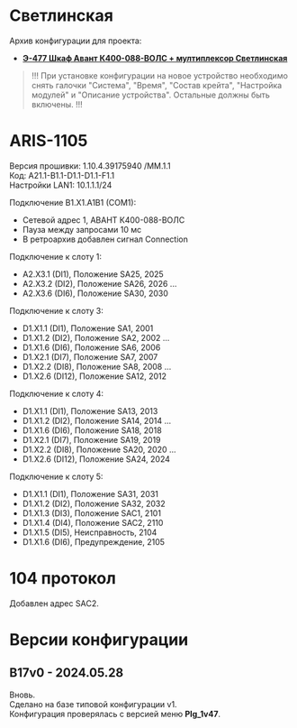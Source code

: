 ﻿Светлинская
===========

Архив конфигурации для проекта:
- **[Э-477 Шкаф Авант К400-088-ВОЛС + мултиплексор Светлинская](Э-477_Шкаф_Авант_К400-088-ВОЛС_+_мултиплексор_Светлинская.pdf)**

> !!! При установке конфигурации на новое устройство необходимо снять галочки "Система", "Время", "Состав крейта", "Настройка модулей" и "Описание устройства". Остальные должны быть включены. !!!


# ARIS-1105

Версия прошивки: 1.10.4.39175940 /MM.1.1  
Код: A21.1-B1.1-D1.1-D1.1-F1.1  
Настройки LAN1: 10.1.1.1/24

Подключение B1.X1.A1B1 (COM1):
- Сетевой адрес 1, АВАНТ К400-088-ВОЛС
- Пауза между запросами 10 мс
- В ретроархив добавлен сигнал Connection


Подключение к слоту 1:
- A2.X3.1 (DI1),  Положение SA25,   2025
- A2.X3.2 (DI2),  Положение SA26,   2026
...
- A2.X3.6 (DI6),  Положение SA30,   2030

Подключение к слоту 3:
- D1.X1.1 (DI1),  Положение SA1,     2001
- D1.X1.2 (DI2),  Положение SA2,     2002
...
- D1.X1.6 (DI6),  Положение SA6,     2006
- D1.X2.1 (DI7),  Положение SA7,     2007
- D1.X2.2 (DI8),  Положение SA8,     2008
...
- D1.X2.6 (DI12), Положение SA12,    2012

Подключение к слоту 4:
- D1.X1.1 (DI1),  Положение SA13,   2013
- D1.X1.2 (DI2),  Положение SA14,   2014
...
- D1.X1.6 (DI6),  Положение SA18,   2018
- D1.X2.1 (DI7),  Положение SA19,   2019
- D1.X2.2 (DI8),  Положение SA20,   2020
...
- D1.X2.6 (DI12), Положение SA24,   2024

Подключение к слоту 5:
- D1.X1.1 (DI1),  Положение SA31,   2031
- D1.X1.2 (DI2),  Положение SA32,   2032
- D1.X1.3 (DI3),  Положение SAC1,   2101
- D1.X1.4 (DI4),  Положение SAC2,   2110
- D1.X1.5 (DI5),  Неисправность,    2104
- D1.X1.6 (DI6),  Предупреждение,   2105


# 104 протокол

Добавлен адрес SAС2.


# Версии конфигурации

## B17v0 - 2024.05.28

Вновь.  
Сделано на базе типовой конфигурации v1.  
Конфигурация проверялась с версией меню **PIg_1v47**.

